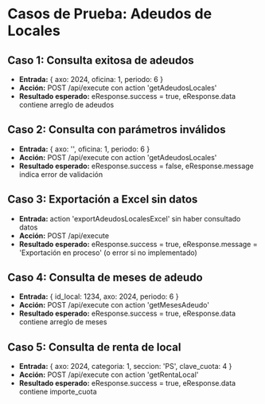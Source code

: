 # Casos de Prueba: Adeudos de Locales

## Caso 1: Consulta exitosa de adeudos
- **Entrada:** { axo: 2024, oficina: 1, periodo: 6 }
- **Acción:** POST /api/execute con action 'getAdeudosLocales'
- **Resultado esperado:** eResponse.success = true, eResponse.data contiene arreglo de adeudos

## Caso 2: Consulta con parámetros inválidos
- **Entrada:** { axo: '', oficina: 1, periodo: 6 }
- **Acción:** POST /api/execute con action 'getAdeudosLocales'
- **Resultado esperado:** eResponse.success = false, eResponse.message indica error de validación

## Caso 3: Exportación a Excel sin datos
- **Entrada:** action 'exportAdeudosLocalesExcel' sin haber consultado datos
- **Acción:** POST /api/execute
- **Resultado esperado:** eResponse.success = true, eResponse.message = 'Exportación en proceso' (o error si no implementado)

## Caso 4: Consulta de meses de adeudo
- **Entrada:** { id_local: 1234, axo: 2024, periodo: 6 }
- **Acción:** POST /api/execute con action 'getMesesAdeudo'
- **Resultado esperado:** eResponse.success = true, eResponse.data contiene arreglo de meses

## Caso 5: Consulta de renta de local
- **Entrada:** { axo: 2024, categoria: 1, seccion: 'PS', clave_cuota: 4 }
- **Acción:** POST /api/execute con action 'getRentaLocal'
- **Resultado esperado:** eResponse.success = true, eResponse.data contiene importe_cuota
